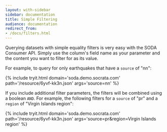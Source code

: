 ```yaml
---
layout: with-sidebar
sidebar: documentation 
title: Simple Filtering
audience: documentation
redirect_from:
- /docs/filters.html
---
```


Querying datasets with simple equality filters is very easy with the SODA Consumer API. Simply use the column's field name as your parameter and the content you want to filter for as its value.

For example, to query for only earthquakes that have a `source` of "nn":

{% include tryit.html domain='soda.demo.socrata.com' path='/resource/6yvf-kk3n.json' args='source=nn' %}

If you include additional filter parameters, the filters will be combined using a boolean `AND`. For example, the following filters for a `source` of "pr" and a `region` of "Virgin Islands region":

{% include tryit.html domain='soda.demo.socrata.com' path='/resource/6yvf-kk3n.json' args='source=pr&amp;region=Virgin Islands region' %}
